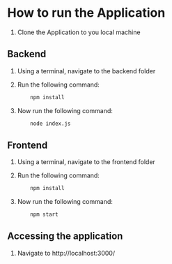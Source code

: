# How to run the Application

1. Clone the Application to you local machine

## Backend

1. Using a terminal, navigate to the backend folder
2. Run the following command:

   ```bash
       npm install
   ```

3. Now run the following command:
   ```bash
       node index.js
   ```

## Frontend

1. Using a terminal, navigate to the frontend folder
2. Run the following command:

   ```bash
       npm install
   ```

3. Now run the following command:
   ```bash
       npm start
   ```

## Accessing the application

1. Navigate to http://localhost:3000/

